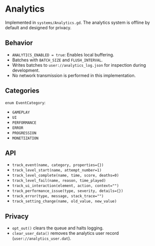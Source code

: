 # Analytics

Implemented in `systems/Analytics.gd`. The analytics system is offline by default and designed for privacy.

## Behavior

- `ANALYTICS_ENABLED = true`: Enables local buffering.
- Batches with `BATCH_SIZE` and `FLUSH_INTERVAL`.
- Writes batches to `user://analytics_log.json` for inspection during development.
- No network transmission is performed in this implementation.

## Categories

`enum EventCategory`:
- `GAMEPLAY`
- `UI`
- `PERFORMANCE`
- `ERROR`
- `PROGRESSION`
- `MONETIZATION`

## API

- `track_event(name, category, properties={})`
- `track_level_start(name, attempt_number=1)`
- `track_level_complete(name, time, score, deaths=0)`
- `track_level_fail(name, reason, time_played)`
- `track_ui_interaction(element, action, context="")`
- `track_performance_issue(type, severity, details={})`
- `track_error(type, message, stack_trace="")`
- `track_setting_change(name, old_value, new_value)`

## Privacy

- `opt_out()` clears the queue and halts logging.
- `clear_user_data()` removes the analytics user record (`user://analytics_user.dat`).

